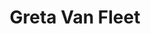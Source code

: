 ---
title: "Greta Van Fleet"
summary: "Greta Van Fleet is an American rock band from Frankenmuth, Michigan, formed in 2012. It consists of Kiszka brothers: twins Josh and Jake , and Sam ; and Danny Wagner . They were signed to Lava Records in March 2017, and a month later they released their debut studio EP, Black Smoke Rising. Their debut single, \"Highway Tune\", topped the Billboard U.S. Mainstream Rock and Active Rock charts in September 2017 for four weeks in a row. Their second EP, From the Fires, containing the four songs from Black Smoke Rising and four new songs, was released on November 10, 2017, alongside a second single, \"Safari Song\". From the Fires went on to win the 2019 Grammy Award for Best Rock Album.Their debut full-length studio album, Anthem of the Peaceful Army, was released on October 19, 2018, and topped the Billboard Rock Album charts in the first week after its release. The album's first single, \"When the Curtain Falls\", was released ahead of it in July 2018 and became the band's third number-one single on the U.S. Billboard Mainstream Rock charts. Anthem of the Peaceful Army also debuted atop the Billboard Hard Rock charts and reached the number one spot on the Billboard Top Album Sales charts in the first week after its release. A second studio album, The Battle at Garden's Gate, was released on April 16, 2021."
image: "greta-van-fleet.jpg"
apple_music_artist_url: "https://music.apple.com/gb/artist/greta-van-fleet/646178956"
wikipedia_url: "https://en.wikipedia.org/wiki/Greta_Van_Fleet"
---